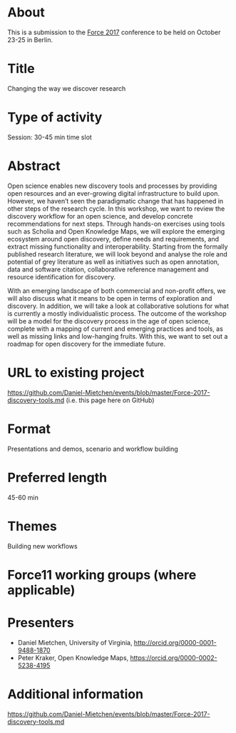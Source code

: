 # About

This is a submission to the [Force 2017](https://www.force2017.org/) conference to be held on October 23-25 in Berlin.

# Title

Changing the way we discover research

# Type of activity

Session: 30-45 min time slot 

# Abstract

Open science enables new discovery tools and processes by providing open resources and an ever-growing digital infrastructure to build upon. However, we haven’t seen the paradigmatic change that has happened in other steps of the research cycle. In this workshop, we want to review the discovery workflow for an open science, and develop concrete recommendations for next steps. Through hands-on exercises using tools such as Scholia and Open Knowledge Maps, we will explore the emerging ecosystem around open discovery, define needs and requirements, and extract missing functionality and interoperability. Starting from the formally published research literature, we will look beyond and analyse the role and potential of grey literature as well as initiatives such as open annotation, data and software citation, collaborative reference management and resource identification for discovery.

With an emerging landscape of both commercial and non-profit offers, we will also discuss what it means to be open in terms of exploration and discovery. In addition, we will take a look at collaborative solutions for what is currently a mostly individualistic process. The outcome of the workshop will be a model for the discovery process in the age of open science, complete with a mapping of current and emerging practices and tools, as well as missing links and low-hanging fruits. With this, we want to set out a roadmap for open discovery for the immediate future.

# URL to existing project 

https://github.com/Daniel-Mietchen/events/blob/master/Force-2017-discovery-tools.md (i.e. this page here on GitHub)

# Format

Presentations and demos, scenario and workflow building

# Preferred length 

45-60 min

# Themes

Building new workflows

# Force11 working groups (where applicable)

# Presenters

* Daniel Mietchen, University of Virginia, http://orcid.org/0000-0001-9488-1870
* Peter Kraker, Open Knowledge Maps, https://orcid.org/0000-0002-5238-4195

# Additional information

https://github.com/Daniel-Mietchen/events/blob/master/Force-2017-discovery-tools.md


